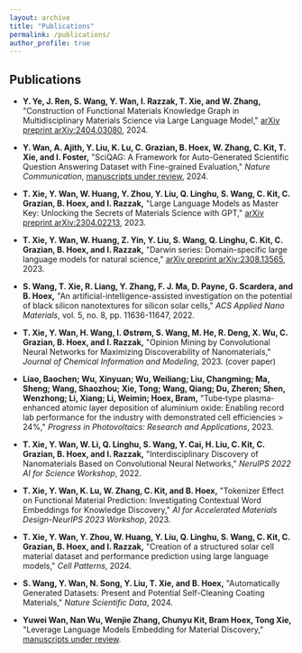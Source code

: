 ```yaml
---
layout: archive
title: "Publications"
permalink: /publications/
author_profile: true
---
```


## **Publications**

- **Y. Ye, J. Ren, S. Wang, Y. Wan, I. Razzak, T. Xie, and W. Zhang,** "Construction of Functional Materials Knowledge Graph in Multidisciplinary Materials Science via Large Language Model," [arXiv preprint arXiv:2404.03080](https://arxiv.org/abs/2404.03080), 2024.

- **Y. Wan, A. Ajith, Y. Liu, K. Lu, C. Grazian, B. Hoex, W. Zhang, C. Kit, T. Xie, and I. Foster,** "SciQAG: A Framework for Auto-Generated Scientific Question Answering Dataset with Fine-grained Evaluation," *Nature Communication*, [manuscripts under review](https://www.nature.com/communications/), 2024.

- **T. Xie, Y. Wan, W. Huang, Y. Zhou, Y. Liu, Q. Linghu, S. Wang, C. Kit, C. Grazian, B. Hoex, and I. Razzak,** "Large Language Models as Master Key: Unlocking the Secrets of Materials Science with GPT," [arXiv preprint arXiv:2304.02213](https://arxiv.org/abs/2304.02213), 2023.

- **T. Xie, Y. Wan, W. Huang, Z. Yin, Y. Liu, S. Wang, Q. Linghu, C. Kit, C. Grazian, B. Hoex, and I. Razzak,** "Darwin series: Domain-specific large language models for natural science," [arXiv preprint arXiv:2308.13565](https://arxiv.org/abs/2308.13565), 2023.

- **S. Wang, T. Xie, R. Liang, Y. Zhang, F. J. Ma, D. Payne, G. Scardera, and B. Hoex,** "An artificial-intelligence-assisted investigation on the potential of black silicon nanotextures for silicon solar cells," *ACS Applied Nano Materials*, vol. 5, no. 8, pp. 11636-11647, 2022.

- **T. Xie, Y. Wan, H. Wang, I. Østrøm, S. Wang, M. He, R. Deng, X. Wu, C. Grazian, B. Hoex, and I. Razzak,** "Opinion Mining by Convolutional Neural Networks for Maximizing Discoverability of Nanomaterials," *Journal of Chemical Information and Modeling*, 2023. (cover paper)

- **Liao, Baochen; Wu, Xinyuan; Wu, Weiliang; Liu, Changming; Ma, Sheng; Wang, Shaozhou; Xie, Tong; Wang, Qiang; Du, Zheren; Shen, Wenzhong; Li, Xiang; Li, Weimin; Hoex, Bram,** "Tube‐type plasma‐enhanced atomic layer deposition of aluminium oxide: Enabling record lab performance for the industry with demonstrated cell efficiencies > 24%," *Progress in Photovoltaics: Research and Applications*, 2023.

- **T. Xie, Y. Wan, W. Li, Q. Linghu, S. Wang, Y. Cai, H. Liu, C. Kit, C. Grazian, B. Hoex, and I. Razzak,** "Interdisciplinary Discovery of Nanomaterials Based on Convolutional Neural Networks," *NeruIPS 2022 AI for Science Workshop*, 2022.

- **T. Xie, Y. Wan, K. Lu, W. Zhang, C. Kit, and B. Hoex,** "Tokenizer Effect on Functional Material Prediction: Investigating Contextual Word Embeddings for Knowledge Discovery," *AI for Accelerated Materials Design-NeurIPS 2023 Workshop*, 2023.

- **T. Xie, Y. Wan, Y. Zhou, W. Huang, Y. Liu, Q. Linghu, S. Wang, C. Kit, C. Grazian, B. Hoex, and I. Razzak,** "Creation of a structured solar cell material dataset and performance prediction using large language models," *Cell Patterns*, 2024.

- **S. Wang, Y. Wan, N. Song, Y. Liu, T. Xie, and B. Hoex,** "Automatically Generated Datasets: Present and Potential Self-Cleaning Coating Materials," *Nature Scientific Data*, 2024.

- **Yuwei Wan, Nan Wu, Wenjie Zhang, Chunyu Kit, Bram Hoex, Tong Xie,** "Leverage Language Models Embedding for Material Discovery," [manuscripts under review](https://www.nature.com/communications/).

